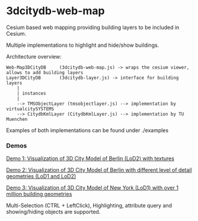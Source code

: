 # 3dcitydb-web-map

Cesium based web mapping providing building layers to be included in Cesium.

Multiple implementations to highlight and hide/show buildings.



Architecture overview:

	Web-Map3DCityDB 	(3dcitydb-web-map.js) -> wraps the cesium viewer, allows to add building layers
	Layer3DCityDB 		(3dcitydb-layer.js) -> interface for building layers
		|
		| instances 
		|
		--> TMSObjectLayer (tmsobjectlayer.js) --> implementation by virtualcitySYSTEMS
		--> CitydbKmlLayer (CitydbKmlLayer.js) --> implementation by TU Muenchen



Examples of both implementations can be found under ./examples

### Demos 
[Demo 1: Visualization of 3D City Model of Berlin (LoD2) with textures](http://www.3dcitydb.net:8000/examples/citydbKmlLayerSample/index.html?lat=52.51711033546089&lon=13.386406880186243&range=335.1643719298618&tilt=63.225430732410175&heading=357.4370479632554&altitude=0&layer_0=url%3Dhttp%253A%252F%252Fwww.3dcitydb.net%252F3dcitydb%252Ffileadmin%252Fmydata%252FBerlin_Center_Texture_Md%252FBerlin_Center_Texture_Md_MasterJSON.json%26name%3DBerlin_CityCenter_Building_Texture%26pickSurface%3Dfalse%26spreadsheetUrl%3Dhttps%253A%252F%252Fwww.google.com%252Ffusiontables%252Fdata%253Fdocid%253D1Zej5O0AJCc4ZKzsVEQXaRa28fC3LJT2hEeCVIwMu%2523rows%253Aid%253D1%26minLodPixels%3D140%26maxLodPixels%3D1.7976931348623157e%252B308%26maxSizeOfCachedTiles%3D50%26maxCountOfVisibleTiles%3D200)

[Demo 2: Visualization of 3D City Model of Berlin with different level of detail geometries (LoD1 and LoD2)](http://www.3dcitydb.net:8000/examples/citydbKmlLayerSample/index.html?lat=52.52069090848949&lon=13.39700132405371&range=656.4063590751663&tilt=45.0446866373068&heading=358.40783980134154&altitude=0&layer_0=url%3Dhttp%253A%252F%252Fwww.3dcitydb.net%252F3dcitydb%252Ffileadmin%252Fmydata%252FBerlin_Center_LoDs%252FBerlin_Center_Geometry%252FBerlin_Center_Geometry_MasterJSON.json%26name%3DBerlin_Center_Geometry%26pickSurface%3Dtrue%26spreadsheetUrl%3D%26minLodPixels%3D450%26maxLodPixels%3D1.7976931348623157e%252B308%26maxSizeOfCachedTiles%3D30%26maxCountOfVisibleTiles%3D30&layer_1=url%3Dhttp%253A%252F%252Fwww.3dcitydb.net%252F3dcitydb%252Ffileadmin%252Fmydata%252FBerlin_Center_LoDs%252FBerlin_Center_Extruded%252FBerlin_Center_Extruded_MasterJSON.json%26name%3DBerlin_Center_Extruded%26pickSurface%3Dfalse%26spreadsheetUrl%3Dhttps%253A%252F%252Fwww.google.com%252Ffusiontables%252Fdata%253Fdocid%253D1Zej5O0AJCc4ZKzsVEQXaRa28fC3LJT2hEeCVIwMu%2523rows%253Aid%253D1%26minLodPixels%3D150%26maxLodPixels%3D450%26maxSizeOfCachedTiles%3D50%26maxCountOfVisibleTiles%3D200)

[Demo 3: Visualization of 3D City Model of New York (LoD1) with over 1 million building geometries](http://www.3dcitydb.net:8000/examples/citydbKmlLayerSample/index.html?lat=40.76794164737693&lon=-73.95093331411786&range=841.1523750283874&tilt=51.478119243223524&heading=1.6909466596740852&altitude=0&layer_0=url%3Dhttp%253A%252F%252Fwww.3dcitydb.net%252F3dcitydb%252Ffileadmin%252Fmydata%252FNYK_All_Geometry_Grey%252FNYK_All_Geometry_MasterJSON.json%26name%3DNewYork_Building_LoD1%26pickSurface%3Dfalse%26spreadsheetUrl%3Dhttps%253A%252F%252Fwww.google.com%252Ffusiontables%252FDataSource%253Fdocid%253D1HGAd9n_JIwgrkQ3_4vL08Vtnh9O5Y_HNf1jxRF1y%2523rows%253Aid%253D1%26minLodPixels%3D100%26maxLodPixels%3D1.7976931348623157e%252B308%26maxSizeOfCachedTiles%3D50%26maxCountOfVisibleTiles%3D200)

Multi-Selection (CTRL + LeftClick), Highlighting, attribute query and showing/hiding objects are supported.